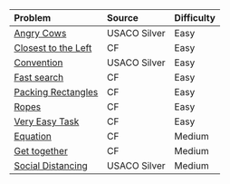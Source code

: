 | Problem | Source | Difficulty |
|:------- |:------ |:---------- |
|[Angry Cows](https://usaco.org/index.php?page=viewproblem2&cpid=594)|USACO Silver|Easy|
|[Closest to the Left](https://codeforces.com/edu/course/2/lesson/6/1/practice/contest/283911/problem/B)|CF|Easy|
|[Convention](https://usaco.org/index.php?page=viewproblem2&cpid=858)|USACO Silver|Easy|
|[Fast search](https://codeforces.com/edu/course/2/lesson/6/1/practice/contest/283911/problem/D)|CF|Easy|
|[Packing Rectangles](https://codeforces.com/edu/course/2/lesson/6/2/practice/contest/283932/problem/A)|CF|Easy|
|[Ropes](https://codeforces.com/edu/course/2/lesson/6/2/practice/contest/283932/problem/B)|CF|Easy|
|[Very Easy Task](https://codeforces.com/edu/course/2/lesson/6/2/practice/contest/283932/problem/C)|CF|Easy|
|[Equation](https://codeforces.com/edu/course/2/lesson/6/2/practice/contest/283932/problem/E)|CF|Medium|
|[Get together](https://codeforces.com/edu/course/2/lesson/6/3/practice/contest/285083/problem/A)|CF|Medium|
|[Social Distancing](https://usaco.org/index.php?page=viewproblem2&cpid=1038)|USACO Silver|Medium|
